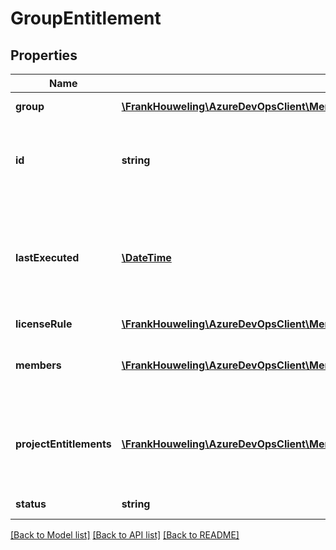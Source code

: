 # GroupEntitlement

## Properties
Name | Type | Description | Notes
------------ | ------------- | ------------- | -------------
**group** | [**\FrankHouweling\AzureDevOpsClient\MemberEntitlementManagement\Model\GraphGroup**](GraphGroup.md) | Member reference. | [optional] 
**id** | **string** | The unique identifier which matches the Id of the GraphMember. | [optional] 
**lastExecuted** | [**\DateTime**](\DateTime.md) | [Readonly] The last time the group licensing rule was executed (regardless of whether any changes were made). | [optional] 
**licenseRule** | [**\FrankHouweling\AzureDevOpsClient\MemberEntitlementManagement\Model\AccessLevel**](AccessLevel.md) | License Rule. | [optional] 
**members** | [**\FrankHouweling\AzureDevOpsClient\MemberEntitlementManagement\Model\UserEntitlement[]**](UserEntitlement.md) | Group members. Only used when creating a new group. | [optional] 
**projectEntitlements** | [**\FrankHouweling\AzureDevOpsClient\MemberEntitlementManagement\Model\ProjectEntitlement[]**](ProjectEntitlement.md) | Relation between a project and the member&#39;s effective permissions in that project. | [optional] 
**status** | **string** | The status of the group rule. | [optional] 

[[Back to Model list]](../README.md#documentation-for-models) [[Back to API list]](../README.md#documentation-for-api-endpoints) [[Back to README]](../README.md)


